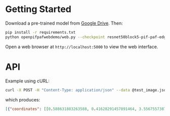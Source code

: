 # Getting Started

Download a pre-trained model from [Google Drive](https://drive.google.com/drive/folders/1v8UNDjZbqeMZY64T33tSDOq1jtcBJBy7). Then:

```sh
pip install -r requirements.txt
python openpifpafwebdemo/web.py --checkpoint resnet50block5-pif-paf-edge401-190225-112156.pkl
```

Open a web browser at `http://localhost:5000` to view the web interface.


# API

Example using cURL:

```sh
curl -X POST -H "Content-Type: application/json" --data @test_image.json http://localhost:5000/process
```

which produces:

```json
[{"coordinates": [[0.588631883263588, 0.41628291457891464, 3.5567557387194797], [0.621234196703881, 0.36160339042544365, 3.524825929280572], [0.546875, 0.375, 3.744302039019678], [0.6724068783223629, 0.44710323959589005, 3.459401266884038], [0.494683139026165, 0.4611567258834839, 3.5954212359489217], [0.78733691573143, 0.8311769068241119, 2.1321910543190827], [0.3859005756676197, 0.8252473473548889, 2.158424186304439], [0.0, 0.0, 0.0], [0.0, 0.0, 0.0], [0.0, 0.0, 0.0], [0.0, 0.0, 0.0], [0.0, 0.0, 0.0], [0.0, 0.0, 0.0], [0.0, 0.0, 0.0], [0.0, 0.0, 0.0], [0.0, 0.0, 0.0], [0.0, 0.0, 0.0]], "score": 0.26909651332876167}]
```

